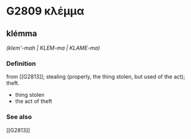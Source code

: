 # G2809 κλέμμα

## klémma

_(klem'-mah | KLEM-ma | KLAME-ma)_

### Definition

from [[G2813]]; stealing (properly, the thing stolen, but used of the act); theft.

- thing stolen
- the act of theft

### See also

[[G2813]]

